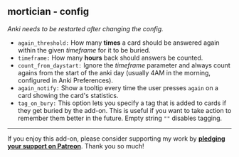 ## mortician - config

*Anki needs to be restarted after changing the config.*

* `again_threshold:` How many **times** a card should be
answered again within the given *timeframe* for it to be buried.
* `timeframe:` How many **hours** back should answers be counted.
* `count_from_daystart:` Ignore the *timeframe* parameter
and always count agains from the start of the
anki day (usually 4AM in the morning, configured in Anki Preferences).
* `again_notify:` Show a tooltip every time the user presses
`again` on a card showing the card's statistics.
* `tag_on_bury:` This option lets you specify a tag
that is added to cards if they get buried by the add-on.
This is useful if you want to take action to remember them better in the future.
Empty string `""` disables tagging.

****

If you enjoy this add-on, please consider supporting my work by
**[pledging your support on Patreon](https://www.patreon.com/tatsumoto_ren)**.
Thank you so much!
